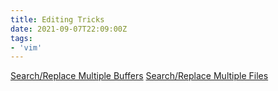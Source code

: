 ```yaml
---
title: Editing Tricks
date: 2021-09-07T22:09:00Z
tags:
- 'vim'
---
```


[Search/Replace Multiple Buffers](https://vim.fandom.com/wiki/Search_and_replace_in_multiple_buffers)
[Search/Replace Multiple Files](https://www.freecodecamp.org/news/how-to-search-and-replace-across-multiple-files-in-vim/)

